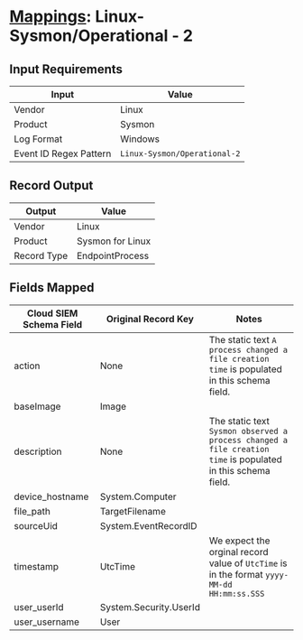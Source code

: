 # [Mappings](README.md): Linux-Sysmon/Operational - 2

## Input Requirements

|Input|Value|
|-----|-----|
|Vendor|Linux|
|Product|Sysmon|
|Log Format|Windows|
|Event ID Regex Pattern|`Linux-Sysmon/Operational-2`|

## Record Output

|Output|Value|
|------|-----|
|Vendor|Linux|
|Product|Sysmon for Linux|
|Record Type|EndpointProcess|

## Fields Mapped

|Cloud SIEM Schema Field|Original Record Key|Notes|
|-----------------------|-------------------|-----|
|action|None|The static text `A process changed a file creation time` is populated in this schema field.|
|baseImage|Image||
|description|None|The static text `Sysmon observed a process changed a file creation time` is populated in this schema field.|
|device_hostname|System.Computer||
|file_path|TargetFilename||
|sourceUid|System.EventRecordID||
|timestamp|UtcTime|We expect the orginal record value of `UtcTime` is in the format `yyyy-MM-dd HH:mm:ss.SSS`|
|user_userId|System.Security.UserId||
|user_username|User||

